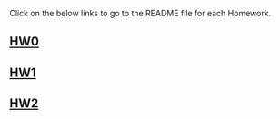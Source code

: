 Click on the below links to go to the README file for each Homework.

## [HW0](HW0.md)

## [HW1](HW1/HW1.md)

## [HW2](HW2/HW2.md)
